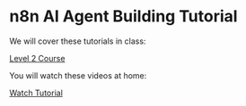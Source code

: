 # n8n AI Agent Building Tutorial

We will cover these tutorials in class:

[Level 2 Course](https://docs.n8n.io/courses/level-two/)

You will watch these videos at home:

[Watch Tutorial](https://youtu.be/geR9PeCuHK4?si=SGGNqGNw4Ge_L81n)

